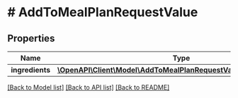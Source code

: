 # # AddToMealPlanRequestValue

## Properties

Name | Type | Description | Notes
------------ | ------------- | ------------- | -------------
**ingredients** | [**\OpenAPI\Client\Model\AddToMealPlanRequestValueIngredientsInner[]**](AddToMealPlanRequestValueIngredientsInner.md) |  |

[[Back to Model list]](../../README.md#models) [[Back to API list]](../../README.md#endpoints) [[Back to README]](../../README.md)
